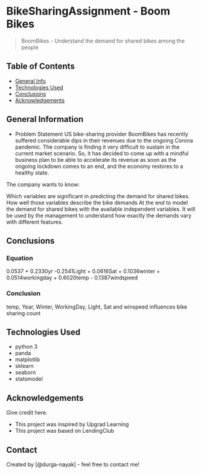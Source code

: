 # BikeSharingAssignment - Boom Bikes
> BoomBikes - Understand the demand for shared bikes among the people 


## Table of Contents
* [General Info](#general-information)
* [Technologies Used](#technologies-used)
* [Conclusions](#conclusions)
* [Acknowledgements](#acknowledgements)

<!-- You can include any other section that is pertinent to your problem -->

## General Information
- Problem Statement
US bike-sharing provider BoomBikes has recently suffered considerable dips in their revenues due to the ongoing Corona pandemic. The company is finding it very difficult to sustain in the current market scenario. So, it has decided to come up with a mindful business plan to be able to accelerate its revenue as soon as the ongoing lockdown comes to an end, and the economy restores to a healthy state.

The company wants to know:

Which variables are significant in predicting the demand for shared bikes.
How well those variables describe the bike demands
At the end to model the demand for shared bikes with the available independent variables. It will be used by the management to understand how exactly the demands vary with different features.


<!-- You don't have to answer all the questions - just the ones relevant to your project. -->

## Conclusions
### Equation
0.0537 + 0.2330yr -0.2541Light + 0.0616Sat + 0.1036winter + 0.0514workingday + 0.6020temp - 0.1387windspeed
### Conclusion
temp, Year, Winter, WorkingDay, Light, Sat and winspeed influences bike sharing count

<!-- You don't have to answer all the questions - just the ones relevant to your project. -->


## Technologies Used
- python 3
- panda
- matplotlib
- sklearn
- seaborn
- statsmodel

<!-- As the libraries versions keep on changing, it is recommended to mention the version of library used in this project -->

## Acknowledgements
Give credit here.
- This project was inspired by Upgrad Learning
- This project was based on LendingClub


## Contact
Created by [@durga-nayak] - feel free to contact me!


<!-- Optional -->
<!-- ## License -->
<!-- This project is open source and available under the [... License](). -->

<!-- You don't have to include all sections - just the one's relevant to your project -->
